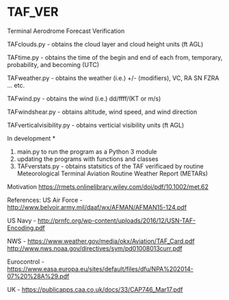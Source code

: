 # TAF_VER
Terminal Aerodrome Forecast Verification


TAFclouds.py - obtains the cloud layer and cloud height units (ft AGL)

TAFtime.py - obtains the time of the begin and end of each from, temporary, probability, and becoming (UTC)

TAFweather.py - obtains the weather (i.e.) +/- (modifiers), VC, RA SN FZRA ... etc. 

TAFwind.py - obtains the wind (i.e.) dd/ffff/(KT or m/s)  

TAFwindshear.py - obtains altitude, wind speed, and wind direction 

TAFverticalvisibility.py - obtains verticial visibility units (ft AGL)

In development * 
1. main.py to run the program as a Python 3 module 
2. updating the programs with functions and classes 
3. TAFverstats.py - obtains statsitics of the TAF verificaed by routine Meteorological Terminal Aviation Routine Weather Report (METARs) 

Motivation
https://rmets.onlinelibrary.wiley.com/doi/pdf/10.1002/met.62


References:
US Air Force - http://www.belvoir.army.mil/daaf/wx/AFMAN/AFMAN15-124.pdf

US Navy - http://prnfc.org/wp-content/uploads/2016/12/USN-TAF-Encoding.pdf

NWS - https://www.weather.gov/media/okx/Aviation/TAF_Card.pdf
      http://www.nws.noaa.gov/directives/sym/pd01008013curr.pdf

Eurocontrol - https://www.easa.europa.eu/sites/default/files/dfu/NPA%202014-07%20%28A%29.pdf

UK - https://publicapps.caa.co.uk/docs/33/CAP746_Mar17.pdf     
 
